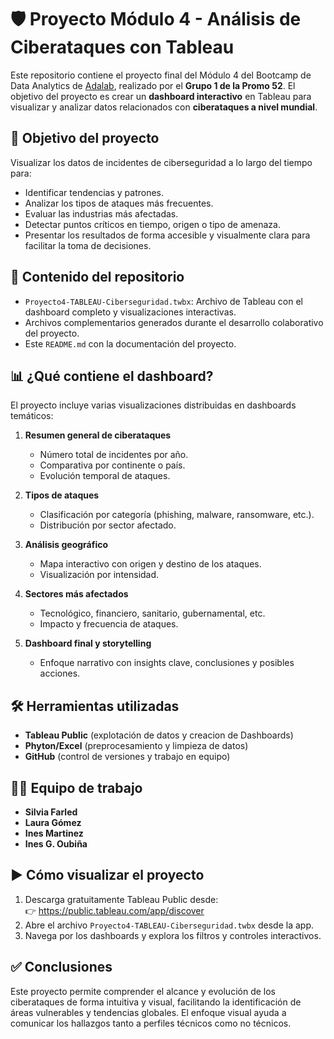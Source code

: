 
# 🛡️ Proyecto Módulo 4 - Análisis de Ciberataques con Tableau

Este repositorio contiene el proyecto final del Módulo 4 del Bootcamp de Data Analytics de [Adalab](https://adalab.es/), realizado por el **Grupo 1 de la Promo 52**. El objetivo del proyecto es crear un **dashboard interactivo** en Tableau para visualizar y analizar datos relacionados con **ciberataques a nivel mundial**.

## 🎯 Objetivo del proyecto

Visualizar los datos de incidentes de ciberseguridad a lo largo del tiempo para:

- Identificar tendencias y patrones.
- Analizar los tipos de ataques más frecuentes.
- Evaluar las industrias más afectadas.
- Detectar puntos críticos en tiempo, origen o tipo de amenaza.
- Presentar los resultados de forma accesible y visualmente clara para facilitar la toma de decisiones.

## 📁 Contenido del repositorio

- `Proyecto4-TABLEAU-Ciberseguridad.twbx`: Archivo de Tableau con el dashboard completo y visualizaciones interactivas.
- Archivos complementarios generados durante el desarrollo colaborativo del proyecto.
- Este `README.md` con la documentación del proyecto.

## 📊 ¿Qué contiene el dashboard?

El proyecto incluye varias visualizaciones distribuidas en dashboards temáticos:

1. **Resumen general de ciberataques**
   - Número total de incidentes por año.
   - Comparativa por continente o país.
   - Evolución temporal de ataques.

2. **Tipos de ataques**
   - Clasificación por categoría (phishing, malware, ransomware, etc.).
   - Distribución por sector afectado.

3. **Análisis geográfico**
   - Mapa interactivo con origen y destino de los ataques.
   - Visualización por intensidad.

4. **Sectores más afectados**
   - Tecnológico, financiero, sanitario, gubernamental, etc.
   - Impacto y frecuencia de ataques.

5. **Dashboard final y storytelling**
   - Enfoque narrativo con insights clave, conclusiones y posibles acciones.

## 🛠️ Herramientas utilizadas

- **Tableau Public** (explotación de datos y creacion de Dashboards)
- **Phyton/Excel** (preprocesamiento y limpieza de datos)
- **GitHub** (control de versiones y trabajo en equipo)

## 👩‍💻 Equipo de trabajo

- **Silvia Farled**
- **Laura Gómez**
- **Ines Martinez**
- **Ines G. Oubiña**


## ▶️ Cómo visualizar el proyecto

1. Descarga gratuitamente Tableau Public desde:  
   👉 https://public.tableau.com/app/discover  
2. Abre el archivo `Proyecto4-TABLEAU-Ciberseguridad.twbx` desde la app.
3. Navega por los dashboards y explora los filtros y controles interactivos.

## ✅ Conclusiones

Este proyecto permite comprender el alcance y evolución de los ciberataques de forma intuitiva y visual, facilitando la identificación de áreas vulnerables y tendencias globales. El enfoque visual ayuda a comunicar los hallazgos tanto a perfiles técnicos como no técnicos.

